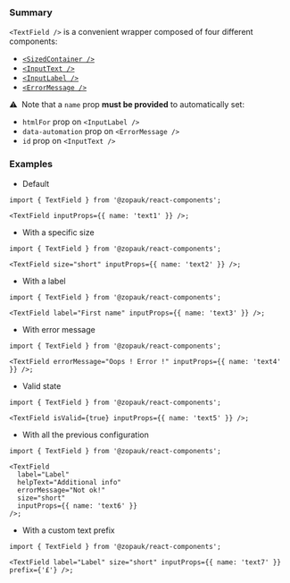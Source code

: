 ### Summary

`<TextField />` is a convenient wrapper composed of four different components:

- [`<SizedContainer />`](/#/Components/Layout/SizedContainer)
- [`<InputText />`](/#/Components/Atoms/InputText)
- [`<InputLabel />`](/#/Components/Atoms/InputLabel)
- [`<ErrorMessage />`](/#/Components/Atoms/ErrorMessage)

⚠️ &nbsp;Note that a `name` prop **must be provided** to automatically set:

- `htmlFor` prop on `<InputLabel />`
- `data-automation` prop on `<ErrorMessage />`
- `id` prop on `<InputText />`

### Examples

- Default

```tsx
import { TextField } from '@zopauk/react-components';

<TextField inputProps={{ name: 'text1' }} />;
```

- With a specific size

```tsx
import { TextField } from '@zopauk/react-components';

<TextField size="short" inputProps={{ name: 'text2' }} />;
```

- With a label

```tsx
import { TextField } from '@zopauk/react-components';

<TextField label="First name" inputProps={{ name: 'text3' }} />;
```

- With error message

```tsx
import { TextField } from '@zopauk/react-components';

<TextField errorMessage="Oops ! Error !" inputProps={{ name: 'text4' }} />;
```

- Valid state

```tsx
import { TextField } from '@zopauk/react-components';

<TextField isValid={true} inputProps={{ name: 'text5' }} />;
```

- With all the previous configuration

```tsx
import { TextField } from '@zopauk/react-components';

<TextField
  label="Label"
  helpText="Additional info"
  errorMessage="Not ok!"
  size="short"
  inputProps={{ name: 'text6' }}
/>;
```

- With a custom text prefix

```tsx
import { TextField } from '@zopauk/react-components';

<TextField label="Label" size="short" inputProps={{ name: 'text7' }} prefix={'£'} />;
```
